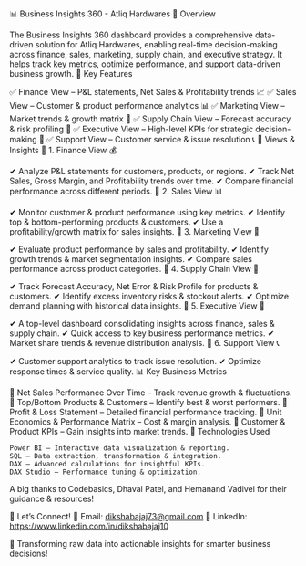 📊 Business Insights 360 - Atliq Hardwares
📌 Overview

The Business Insights 360 dashboard provides a comprehensive data-driven solution for Atliq Hardwares, enabling real-time decision-making across finance, sales, marketing, supply chain, and executive strategy. It helps track key metrics, optimize performance, and support data-driven business growth.
🚀 Key Features

✅ Finance View – P&L statements, Net Sales & Profitability trends 📈
✅ Sales View – Customer & product performance analytics 📊
✅ Marketing View – Market trends & growth matrix 📢
✅ Supply Chain View – Forecast accuracy & risk profiling 🚚
✅ Executive View – High-level KPIs for strategic decision-making 🏢
✅ Support View – Customer service & issue resolution 📞
📂 Views & Insights
📑 1. Finance View 💰

✔ Analyze P&L statements for customers, products, or regions.
✔ Track Net Sales, Gross Margin, and Profitability trends over time.
✔ Compare financial performance across different periods.
📑 2. Sales View 📊

✔ Monitor customer & product performance using key metrics.
✔ Identify top & bottom-performing products & customers.
✔ Use a profitability/growth matrix for sales insights.
📑 3. Marketing View 📢

✔ Evaluate product performance by sales and profitability.
✔ Identify growth trends & market segmentation insights.
✔ Compare sales performance across product categories.
📑 4. Supply Chain View 🚚

✔ Track Forecast Accuracy, Net Error & Risk Profile for products & customers.
✔ Identify excess inventory risks & stockout alerts.
✔ Optimize demand planning with historical data insights.
📑 5. Executive View 🏢

✔ A top-level dashboard consolidating insights across finance, sales & supply chain.
✔ Quick access to key business performance metrics.
✔ Market share trends & revenue distribution analysis.
📑 6. Support View 📞

✔ Customer support analytics to track issue resolution.
✔ Optimize response times & service quality.
📊 Key Business Metrics

📌 Net Sales Performance Over Time – Track revenue growth & fluctuations.
📌 Top/Bottom Products & Customers – Identify best & worst performers.
📌 Profit & Loss Statement – Detailed financial performance tracking.
📌 Unit Economics & Performance Matrix – Cost & margin analysis.
📌 Customer & Product KPIs – Gain insights into market trends.
🔧 Technologies Used

    Power BI – Interactive data visualization & reporting.
    SQL – Data extraction, transformation & integration.
    DAX – Advanced calculations for insightful KPIs.
    DAX Studio – Performance tuning & optimization.

A big thanks to Codebasics, Dhaval Patel, and Hemanand Vadivel for their guidance & resources!

📩 Let’s Connect!
📧 Email: dikshabajaj73@gmail.com
🔗 LinkedIn: https://www.linkedin.com/in/dikshabajaj10

🚀 Transforming raw data into actionable insights for smarter business decisions!
